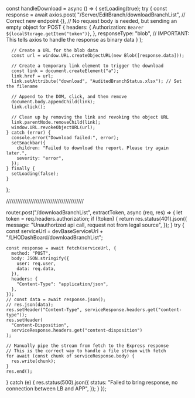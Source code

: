 const handleDownload = async () => {
    setLoading(true);
    try {
      const response = await axios.post(
        "/Server/EditBranch/downloadBranchList", // Correct new endpoint
        {}, // No request body is needed, but sending an empty object for POST
        {
          headers: {
            Authorization: `Bearer ${localStorage.getItem("token")}`,
          },
          responseType: "blob", // IMPORTANT: This tells axios to handle the response as binary data
        }
      );

      // Create a URL for the blob data
      const url = window.URL.createObjectURL(new Blob([response.data]));

      // Create a temporary link element to trigger the download
      const link = document.createElement("a");
      link.href = url;
      link.setAttribute("download", "AuditedBranchStatus.xlsx"); // Set the filename

      // Append to the DOM, click, and then remove
      document.body.appendChild(link);
      link.click();

      // Clean up by removing the link and revoking the object URL
      link.parentNode.removeChild(link);
      window.URL.revokeObjectURL(url);
    } catch (error) {
      console.error("Download failed:", error);
      setSnackbar({
        children: "Failed to download the report. Please try again later.",
        severity: "error",
      });
    } finally {
      setLoading(false);
    }
  };
  
 //////////////////////////////////////////
 
 
 router.post("/downloadBranchList", extractToken, async (req, res) => {
  let token = req.headers.authorization;
  if (!token) {
    return res.status(401).json({
      message: "Unauthorized api call, request not from legal source",
    });
  }
  try {
    const serviceUrl = devBaseServiceUrl + "/LHODashBoard/downloadBranchList";

    const response = await fetch(serviceUrl, {
      method: "POST",
      body: JSON.stringify({
        user: req.user,
        data: req.data,
      }),
      headers: {
        "Content-Type": "application/json",
      },
    });
    // const data = await response.json();
    // res.json(data);
    res.setHeader("Content-Type", serviceResponse.headers.get("content-type"));
    res.setHeader(
      "Content-Disposition",
      serviceResponse.headers.get("content-disposition")
    );

    // Manually pipe the stream from fetch to the Express response
    // This is the correct way to handle a file stream with fetch
    for await (const chunk of serviceResponse.body) {
      res.write(chunk);
    }
    res.end();
  } catch (e) {
    res.status(500).json({
      status: "Failed to bring response, no connection between LB and APP",
    });
  }
});
